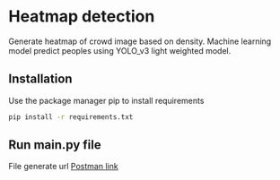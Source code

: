 # Heatmap detection

Generate heatmap of crowd image based on density. Machine learning model predict peoples using YOLO_v3 light weighted model.

## Installation

Use the package manager pip to install requirements

```bash
pip install -r requirements.txt
```

## Run main.py file
File generate url [Postman link](http://127.0.0.1:5000/heatmap_generation)